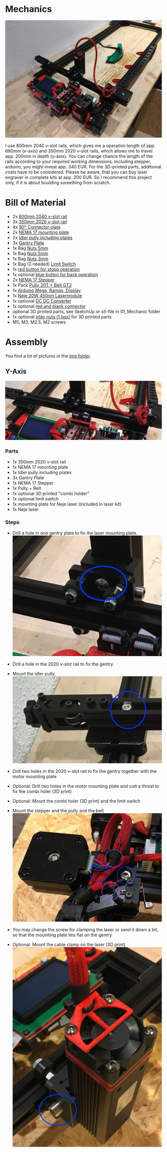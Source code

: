 # Mechanics


![Total_01](https://github.com/ThomasHeb/2AxisLaserCutter/blob/main/img/Total_01.JPG)

I use 800mm 2040 v-slot rails, which gives me a operation length of app. 680mm (x-axis) and 350mm 2020 v-slot rails, which allows me to travel app. 200mm in depth (y-axis). You can change chance the length of the rails according to your required working dimensions.
Including stepper, arduino, you might invest app. 340 EUR. For the 3D-printed parts, additional costs have to be considered.
Please be aware, that you can buy laser engraver in complete kits at app. 200 EUR. So I recommend this project only, if it is about boulding something from scratch.


# Bill of Material
- 2x [800mm 2040 v-slot rail](https://de.banggood.com/Machifit-100-1000mm-Black-2040-V-Slot-Aluminum-Profile-Extrusion-Frame-for-CNC-Tool-DIY-p-1342020.html?rmmds=myorder&cur_warehouse=CN&ID=527877)
- 3x [350mm 2020 v-slot rail](https://de.banggood.com/Machifit-Black-2020-V-Slot-Aluminum-Profile-Extrusion-Frame-for-CNC-Laser-Engraving-Machine-p-1341703.html?rmmds=myorder&cur_warehouse=CN&ID=515970)
- 4x [90° Connector plate](https://de.banggood.com/Machifit-5-Holes-Aluminum-Profile-Connector-Joint-Plate-Corner-Bracket-for-2020-Aluminum-Profile-p-1350953.html?rmmds=myorder&cur_warehouse=CN)
- 2x [NEMA 17 mounting plate](https://de.banggood.com/Machfit-Aluminum-Nema-17-Stepper-Motor-Mount-Plate-for-CNC-Machine-V-slot-Aluminum-Extrusions-Profile-CNC-Parts-p-1470310.html?rmmds=detail-topright-recommendation&cur_warehouse=CN)
- 2x [Idler pully including plates](https://de.banggood.com/TWO-TREES-Black-2020-Profile-X-axis-Synchronous-Belt-Stretch-Straighten-Tensioner-for-3D-Printer-p-1581141.html?rmmds=myorder&cur_warehouse=CN)
- 3x [Gantry Plate](https://de.banggood.com/Machifit-V-Slot-V-Gantry-Plat-Special-Slide-Plate-Five-Roulette-for-2040-Aluminum-Profile-p-1380194.html?rmmds=detail-topright-recommendation&cur_warehouse=CN)
- 1x Bag [Nuts 5mm](https://de.banggood.com/Drillpro-50pcs-M5-T-Sliding-Nut-Zinc-Plated-Carbon-Steel-T-Sliding-Nut-for-2020-Aluminum-Profile-p-1048439.html?rmmds=myorder&cur_warehouse=CN)
- 1x Bag [Nuts 5mm](https://de.banggood.com/Drillpro-100pcs-M5-Hammer-Nut-Nickel-Plated-Carbon-Steel-Aluminum-Connector-T-Fastener-Sliding-Nut-p-1048442.html?rmmds=myorder&cur_warehouse=CN)
- 1x Bag [Nuts 3mm](https://de.banggood.com/Drillpro-50pcs-M3-T-Sliding-Nut-Zinc-Plated-Carbon-Steel-T-Sliding-Nut-for-2020-Aluminum-Profile-p-1081131.html?rmmds=myorder&cur_warehouse=CN)
- 1x Bag (2 needed) [Limit Switch](https://de.banggood.com/10Pcs-Micro-Limit-Switch-Roller-Lever-5A-125V-Open-Close-Switch-p-945733.html?cur_warehouse=CN&rmmds=search)
- 1x [red button for stopp operation](https://de.banggood.com/Car-Auto-Momentary-OFF-ON-Push-Round-Button-Horn-Switch-Multicolor-p-927835.html?rmmds=detail-left-hotproducts&cur_warehouse=CN&ID=224)
- 1x optional [blue button for back operation](https://de.banggood.com/Car-Auto-Momentary-OFF-ON-Push-Round-Button-Horn-Switch-Multicolor-p-927835.html?rmmds=detail-left-hotproducts&cur_warehouse=CN&ID=224)
- 2x [NEMA 17 Stepper](https://de.banggood.com/17HS4023-12V-Nema-17-2-Phase-Stepper-Motor-For-Extruder-3D-Printer-Motor-p-1368552.html?rmmds=myorder&cur_warehouse=CN)
- 1x Pack [Pully 20T + Belt GT2](https://de.banggood.com/20T-GT2-Aluminium-Timing-Pulley-2GT-5M-Belt-For-RepRap-Prusa-Mendel-3D-Printer-p-1081330.html?cur_warehouse=CN&rmmds=search)
- 1x [Arduino Mega, Ramps, Display](https://www.amazon.de/Drucker-1-4-Controller-Mega2560-R3-A4988-mit-Kühlkörper/dp/B07DJ3WBCP/ref=sr_1_1_sspa?__mk_de_DE=ÅMÅŽÕÑ&dchild=1&keywords=ramps+1.4)
- 1x [Neje 20W 450nm Lasermodule](https://de.banggood.com/NEJE-20W-Laser-Module-DIY-Kit-450nm-Professional-Continuous-5_5W-Laser-Cutting-Engraving-Module-Blue-Light-with-TTL-or-PWM-Modulation-for-Laser-Cutting-or-Engraving-Machine-CNC-DIY-Laser-Compatible-with-Arduino-p-1678967.html?rmmds=myorder&cur_warehouse=CN)
- 1x optional [DC DC Converter](https://www.amazon.de/gp/product/B00HV4EPG8/ref=ppx_yo_dt_b_asin_title_o01_s01?ie=UTF8&psc=1)
- 1x optional [red and black connector](https://www.amazon.de/GTIWUNG-Bananenbuchse-Bananensteckdose-Verstärkeranschluss-Bananenstecker)
- optional 3D printed parts, see SketchUp or stl-file in 01_Mechanic folder
- 1x optional [inlay nuts (1 box)](https://www.amazon.de/gp/product/B082KFQV71/ref=ppx_yo_dt_b_asin_title_o03_s00?ie=UTF8&psc=1) for 3D printed parts
- M5, M3, M2.5, M2 screws



# Assembly

You find a lot of pictures in the [img folder](https://github.com/ThomasHeb/2AxisLaserCutter/blob/main/img/).


## Y-Axis
![Mechanic_12](https://github.com/ThomasHeb/2AxisLaserCutter/blob/main/img/Mechanic_12.JPG)

### Parts
- 1x 350mm 2020 v-slot rail
- 1x NEMA 17 mounting plate
- 1x Idler pully including plates
- 3x Gantry Plate
- 1x NEMA 17 Stepper
- 1x Pully + Belt
- 1x optional 3D printed "combi holder"
- 1x optional limit switch
- 1x mounting plate for Neje laser (included in laser kit)
- 1x Neje laser

### Steps
- Drill a hole in one gentry plate to fix the laser mounting plate.
  ![Mechanic_13](https://github.com/ThomasHeb/2AxisLaserCutter/blob/main/img/Mechanic_13.JPG)

- Drill a hole in the 2020 v-slot rail to fix the gentry.
- Mount the idler pully.
  ![Mechanic_14](https://github.com/ThomasHeb/2AxisLaserCutter/blob/main/img/Mechanic_14.JPG)

- Drill two holes in the 2020 v-slot rail to fix the gentry together with the motor mounting plate
- Optional: Drill two holes in the motor mounting plate and cutt a threat to fix the combi holer (3D print)
- Optional: Mount the combi holer (3D print) and the limit switch
- Mount the stepper and the pully and the belt
  ![Mechanic_15](https://github.com/ThomasHeb/2AxisLaserCutter/blob/main/img/Mechanic_15.JPG)

- You may change the screw for clamping the laser or sand it down a bit, so that the mouinting plate lies flat on the gentry 
- Optional: Mount the cable clamp on the laser (3D print)
  ![Mechanic_16](https://github.com/ThomasHeb/2AxisLaserCutter/blob/main/img/Mechanic_16.JPG)




